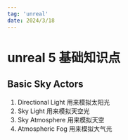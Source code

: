 ```yaml
---
tag: 'unreal'
date: 2024/3/18
---
```


# unreal 5 基础知识点

## Basic Sky Actors

1. Directional Light 用来模拟太阳光
2. Sky Light 用来模拟天空光
3. Sky Atmosphere 用来模拟天空
4. Atmospheric Fog 用来模拟大气光
